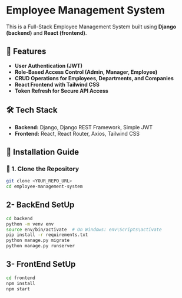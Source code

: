 # Employee Management System

This is a Full-Stack Employee Management System built using **Django (backend)** and **React (frontend)**.

## 📌 Features

- **User Authentication (JWT)**
- **Role-Based Access Control (Admin, Manager, Employee)**
- **CRUD Operations for Employees, Departments, and Companies**
- **React Frontend with Tailwind CSS**
- **Token Refresh for Secure API Access**

## 🛠️ Tech Stack

- **Backend:** Django, Django REST Framework, Simple JWT
- **Frontend:** React, React Router, Axios, Tailwind CSS

## 🚀 Installation Guide

### 🔹 1. Clone the Repository

```bash
git clone <YOUR_REPO_URL>
cd employee-management-system
```

## 2- BackEnd SetUp

```bash
cd backend
python -m venv env
source env/bin/activate  # On Windows: env\Scripts\activate
pip install -r requirements.txt
python manage.py migrate
python manage.py runserver

```

## 3- FrontEnd SetUp

```bash
cd frontend
npm install
npm start

```
